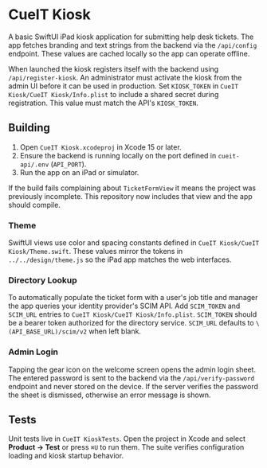 # CueIT Kiosk

A basic SwiftUI iPad kiosk application for submitting help desk tickets. The app fetches branding and text strings from the backend via the `/api/config` endpoint. These values are cached locally so the app can operate offline.

When launched the kiosk registers itself with the backend using `/api/register-kiosk`. An administrator must activate the kiosk from the admin UI before it can be used in production.
Set `KIOSK_TOKEN` in `CueIT Kiosk/CueIT Kiosk/Info.plist` to include a shared
secret during registration. This value must match the API's `KIOSK_TOKEN`.

## Building
1. Open `CueIT Kiosk.xcodeproj` in Xcode 15 or later.
2. Ensure the backend is running locally on the port defined in `cueit-api/.env` (`API_PORT`).
3. Run the app on an iPad or simulator.

If the build fails complaining about `TicketFormView` it means the project was previously incomplete. This repository now includes that view and the app should compile.

### Theme

SwiftUI views use color and spacing constants defined in `CueIT Kiosk/CueIT Kiosk/Theme.swift`.
These values mirror the tokens in `../../design/theme.js` so the iPad app
matches the web interfaces.

### Directory Lookup

To automatically populate the ticket form with a user's job title and manager
the app queries your identity provider's SCIM API. Add `SCIM_TOKEN` and
`SCIM_URL` entries to `CueIT Kiosk/CueIT Kiosk/Info.plist`. `SCIM_TOKEN` should
be a bearer token authorized for the directory service. `SCIM_URL` defaults to
`\(API_BASE_URL)/scim/v2` when left blank.

### Admin Login

Tapping the gear icon on the welcome screen opens the admin login sheet. The
entered password is sent to the backend via the `/api/verify-password` endpoint
and never stored on the device. If the server verifies the password the sheet
is dismissed, otherwise an error message is shown.

## Tests

Unit tests live in `CueIT KioskTests`. Open the project in Xcode and select
**Product → Test** or press `⌘U` to run them. The suite verifies configuration
loading and kiosk startup behavior.

